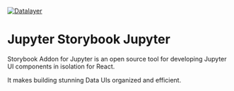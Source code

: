 [![Datalayer](https://raw.githubusercontent.com/datalayer/datalayer/main/res/logo/datalayer-25.svg?sanitize=true)](https://datalayer.io)

# Jupyter Storybook Jupyter

Storybook Addon for Jupyter is an open source tool for developing Jupyter UI components in isolation for React.

It makes building stunning Data UIs organized and efficient.
